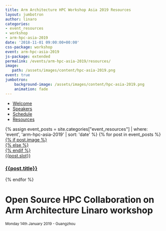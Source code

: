 ```yaml
---
title: Arm Architecture HPC Workshop Asia 2019 Resources
layout: jumbotron
author: linaro
categories:
- event_resources
- workshop
- arm-hpc-asia-2019
date: '2018-11-01 09:00:00+00:00'
css-package: workshop
event: arm-hpc-asia-2019
js-package: extended
permalink: /events/arm-hpc-asia-2019/resources/
image:
   path: /assets/images/content/hpc-asia-2019.png
event: true
jumbotron:
    background-image: /assets/images/content/hpc-asia-2019.png
    animation: fade
---
```


<div class="row arm-hpc-row main" id="content-container">
<div class="container">
    <ul class="nav nav-tabs" role="tablist" id="tabbed_nav">
      <li role="presentation">
        <a href="/{% for category in page.categories %}{{category}}/{% endfor%}">
            Welcome
        </a>
      </li>
      <li role="presentation" class="">
        <a href="/{% for category in page.categories %}{{category}}/{% endfor%}#speakers">
            Speakers
        </a>
      </li>
      <li role="presentation" class="">
        <a href="/{% for category in page.categories %}{{category}}/{% endfor%}#schedule-tab">
            Schedule
        </a>
      </li>
      <li role="presentation" class="active">
        <a href="#" role="tab" data-toggle="tab">
            Resources
        </a>
      </li>
    </ul>
<div class="tab-content" id="tabbed_nav_content"><!--Start Tab Content-->

<!-- Start Resources Tab Panel -->
<div role="tabpanel" class="tab-pane tab-pane-legal active" id="resources">
<div class="row events-row">
    {% assign event_posts = site.categories["event_resources"] | where: 'event', 'arm-hpc-asia-2019' | sort: 'date' %}
    {% for post in event_posts %}
        <div class="col-xs-12 col-sm-4">
            <a href="{{post.url}}">
                <div class="event-block">
                    {% if post.image %}
                        <div class="event-image lazyload" style="background: linear-gradient(to bottom right, rgba(0,0,0,0.5), rgba(0,0,0,0.5)), url('{{post.image.path}}')"></div>
                    {% else %}
                        <div class="event-image lazyload" style="background: linear-gradient(to bottom right, rgba(0,0,0,0.5), rgba(0,0,0,0.5)), url('{{page.image.path}}')"></div>
                    {% endif %}
                    <div class="slot">{{post.slot}}</div>
                    <div class="event-title">
                        <h3>{{post.title}}</h3>
                    </div>
                </div>
            </a>
        </div>
    {% endfor %}
</div>
</div><!--End Tab panel-->

</div><!--End Tab content-->
</div><!--End Container-->
</div><!--End Row-->
<div class="row no-padding arm-hpc-row top">
    <div class="container" style="background: url(/assets/images/content/hpc-asia-2019.png);background-position: center center;">
        <h1>Open Source HPC Collaboration on Arm Architecture Linaro workshop</h1>
        <small>Monday 14th January 2019 - Guangzhou</small>
    </div>
</div>
